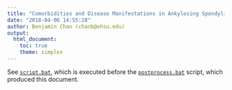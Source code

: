 ```yaml
---
title: "Comorbidities and Disease Manifestations in Ankylosing Spondylitis (BAD AS)"
date: "2018-04-06 14:55:28"
author: Benjamin Chan (chanb@ohsu.edu)
output:
  html_document:
    toc: true
    theme: simplex
---
```

See [`script.bat`](../scripts), 
which is executed before the [`postprocess.bat`](../scripts) script, 
which produced this document.



